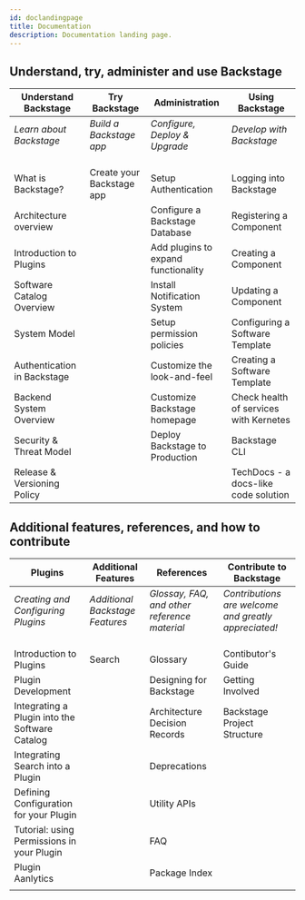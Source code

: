 ```yaml
---
id: doclandingpage
title: Documentation
description: Documentation landing page.
---
```

## Understand, try, administer and use Backstage
|Understand Backstage|Try Backstage|Administration|Using Backstage|
|--------------------|-------------|---------------|---------------|
|*Learn about Backstage*<br><br>|*Build a Backstage app*<br><br>|*Configure, Deploy & Upgrade*<br><br>|*Develop with Backstage*<br><br>|
|What is Backstage?|Create your Backstage app|Setup Authentication|Logging into Backstage|
|Architecture overview||Configure a Backstage Database|Registering a Component|
|Introduction to Plugins|                       |Add plugins to expand functionality|Creating a Component|
|Software Catalog Overview|                     |Install Notification System|Updating a Component|
|System Model|                                  |Setup permission policies|Configuring a Software Template|
|Authentication in Backstage|                   |Customize the look-and-feel|Creating a Software Template|
|Backend System Overview|                       |Customize Backstage homepage|Check health of services with Kernetes|
|Security & Threat Model|                       |Deploy Backstage to Production|Backstage CLI|
|Release & Versioning Policy|                   | |    TechDocs - a docs-like code solution                         |

## Additional features, references, and how to contribute         
|Plugins|Additional Features|References|Contribute to Backstage|
|---------------|-------|------------|------------|
|*Creating and Configuring Plugins*<br><br>|*Additional Backstage Features*<br><br>|*Glossay, FAQ, and other reference material*<br><br>|*Contributions are welcome and greatly appreciated!*<br><br>|
|Introduction to Plugins|Search |Glossary |Contibutor's Guide|
|Plugin Development| |Designing for Backstage|Getting Involved|
|Integrating a Plugin into the Software Catalog| |Architecture Decision Records|Backstage Project Structure|
|Integrating Search into a Plugin  | |Deprecations | |
|Defining Configuration for your Plugin||Utility APIs | |
|Tutorial: using Permissions in your Plugin| |FAQ| |
|Plugin Aanlytics| |Package Index| | 
||   |       || 
